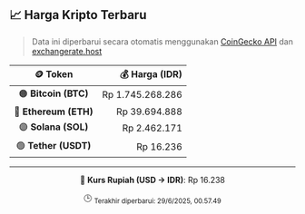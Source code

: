 

<!-- HARGA_KRIPTO -->
## 📈 Harga Kripto Terbaru

> Data ini diperbarui secara otomatis menggunakan [CoinGecko API](https://www.coingecko.com/) dan [exchangerate.host](https://exchangerate.host/)

<div align="center">

| 🪙 Token | 💰 Harga (IDR) |
|:------:|---------------:|
| 🟠 **Bitcoin (BTC)**   | Rp 1.745.268.286 |
| 🔵 **Ethereum (ETH)**  | Rp 39.694.888 |
| 🟣 **Solana (SOL)**    | Rp 2.462.171 |
| 🟢 **Tether (USDT)**   | Rp 16.236 |

---

💱 **Kurs Rupiah (USD → IDR)**: Rp 16.238

🕒 <sub>Terakhir diperbarui: 29/6/2025, 00.57.49</sub>

</div>
<!-- /HARGA_KRIPTO -->